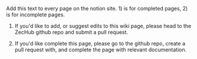 Add this text to every page on the notion site. 1) is for completed pages, 2) is for incomplete pages.

1) If you'd like to add, or suggest edits to this wiki page, please head to the ZecHub github repo and submit a pull request.

2) If you'd like complete this page, please go to the github repo, create a pull request with, and complete the page with relevant documentation.
